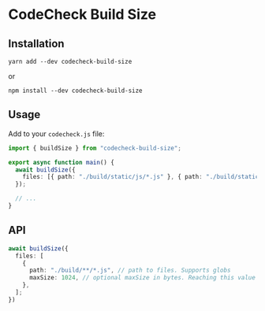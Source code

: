 # CodeCheck Build Size

## Installation

```
yarn add --dev codecheck-build-size
```

or

```
npm install --dev codecheck-build-size
```

## Usage

Add to your `codecheck.js` file:

```typescript
import { buildSize } from "codecheck-build-size";

export async function main() {
  await buildSize({
    files: [{ path: "./build/static/js/*.js" }, { path: "./build/static/css/*.css" }],
  });

  // ...
}
```

## API

```typescript
await buildSize({
  files: [
    {
      path: "./build/**/*.js", // path to files. Supports globs
      maxSize: 1024, // optional maxSize in bytes. Reaching this value will make check fail
    },
  ];
})
```
